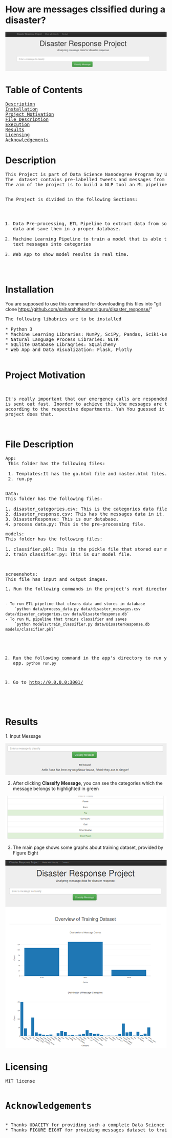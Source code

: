 <html>
<h1>How are messages clssified during a disaster?</h1>

![Intro Pic](screenshots/intro.png)


<h1>Table of Contents</h1>
<pre>
<a href="#Description">Description</a> 	
<a href="#Installation">Installation</a>
<a href="#Project Motivation">Project Motivation</a>
<a href="#File Description">File Description</a>
<a href="#Execution">Execution</a>
<a href="#Results">Results</a>
<a href="#Licensing">Licensing</a>
<a href="Acknowledgements">Acknowledgements</a>
</pre>
<div id="Description">
<h1>Description</h1>
<pre>
This Project is part of Data Science Nanodegree Program by Udacity in collaboration with Figure Eight.
The  dataset contains pre-labelled tweets and messages from real-life disaster. 
The aim of the project is to build a NLP tool an ML pipeline  that categorize messages and displays in the web app.

The Project is divided in the following Sections:

1. Data Pre-processing, ETL Pipeline to extract data from source, clean data and save them in a proper database. 
2. Machine Learning Pipeline to train a model that is able to classify text messages into categories
3. Web App to show model results in real time. 
	


</pre>
	
</div>
<div id="Installation">

<h1>Installation</h1>

You are supposed to use this command for downloading this files into 
"git clone https://github.com/saiharshithkumarsiguru/disaster_response/"  
<pre>
The following libabries are to be installed

* Python 3
* Machine Learning Libraries: NumPy, SciPy, Pandas, Sciki-Learn
* Natural Language Process Libraries: NLTK
* SQLlite Database Libraqries: SQLalchemy
* Web App and Data Visualization: Flask, Plotly

</pre>
</div>

<div id="Project Motivation">

<h1>Project Motivation</h1>
<pre>

It's really important that our emergency calls are responded and help is sent out fast.
Inorder to achieve this,the messages are to be devided according to the respective departments.
Yah You guessed it right!This project does that.    

</pre>
</div>




<div id="File Description">
<h1>File Description</h1>

<pre>
App:
 This folder has the following files:

 1. Templates:It has the go.html file and master.html files.
 2. run.py

</pre>
<pre>
Data:
This folder has the following files:

1. disaster_categories.csv: This is the categories data file.
2. disaster_response.csv: This has the messages data in it.
3. DisasterResponse: This is our database.
4. process_data.py: This is the pre-processing file.  	
</pre>
<pre>
models:
This folder has the following files:

1. classifier.pkl: This is the pickle file that stored our model.
2. train_classifier.py: This is our model file.


</pre>
<pre>
screenshots:
This file has input and output images.	
</pre>
</div>

<div id="Execution">
<pre>
1. Run the following commands in the project's root directory to set up your database and model.

    - To run ETL pipeline that cleans data and stores in database
        `python data/process_data.py data/disaster_messages.csv data/disaster_categories.csv data/DisasterResponse.db`
    - To run ML pipeline that trains classifier and saves
        `python models/train_classifier.py data/DisasterResponse.db models/classifier.pkl`

2. Run the following command in the app's directory to run your web app.
    `python run.py`

3. Go to http://0.0.0.0:3001/

</pre>
</div>
<div id="Results">
<h1>Results</h1>
1. Input Message

![Sample Input](screenshots/sample_input.png)

2. After clicking **Classify Message**, you can see the categories which the message belongs to highlighted in green

![Sample Output](screenshots/sample_output.png)

3. The main page shows some graphs about training dataset, provided by Figure Eight

![Main Page](screenshots/main_page.png)






</div>
<div id="Licensing">
<h1>Licensing</h1>
<pre>
MIT license
</pre>
</div>
<div id="Acknowledgements">
<pre>
<h1>Acknowledgements</h1>
* Thanks UDACITY for providing such a complete Data Science Nanodegree Program
* Thanks FIGURE EIGHT for providing messages dataset to train my model
</pre>
</div>



 </html>